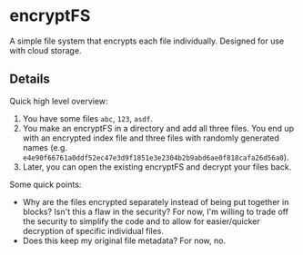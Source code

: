 # encryptFS
A simple file system that encrypts each file individually. Designed for use with cloud storage.

## Details
Quick high level overview:

1. You have some files `abc`, `123`, `asdf`.
2. You make an encryptFS in a directory and add all three files. You end up with an encrypted index file and three files with randomly generated names (e.g. `e4e90f66761a0ddf52ec47e3d9f1851e3e2304b2b9abd6ae0f818cafa26d56a0`).
3. Later, you can open the existing encryptFS and decrypt your files back.

Some quick points:

* Why are the files encrypted separately instead of being put together in blocks? Isn't this a flaw in the security? For now, I'm willing to trade off the security to simplify the code and to allow for easier/quicker decryption of specific individual files.
* Does this keep my original file metadata? For now, no.
